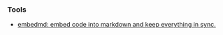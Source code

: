### Tools

- [embedmd: embed code into markdown and keep everything in sync.](https://github.com/campoy/embedmd)
